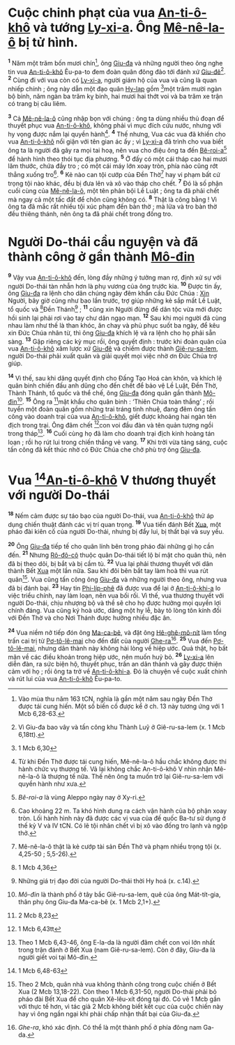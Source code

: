 # Cuộc chinh phạt của vua [An-ti-ô-khô]() và tướng [Ly-xi-a](). Ông [Mê-nê-la-ô]() bị tử hình.

<sup><b>1</b></sup> Năm một trăm bốn mươi chín[^1-ed10930a-c670-4b8d-a630-2b8fac22a286], ông [Giu-đa]() và những người theo ông nghe tin vua [An-ti-ô-khô]() Êu-pa-to đem đoàn quân đông đảo tới đánh xứ [Giu-đê]()[^2-ed10930a-c670-4b8d-a630-2b8fac22a286]. <sup><b>2</b></sup> Cùng đi với vua còn có [Ly-xi-a](), người giám hộ của vua và cũng là quan nhiếp chính ; ông này dẫn một đạo quân [Hy-lạp]() gồm [^1@-ed10930a-c670-4b8d-a630-2b8fac22a286]một trăm mười ngàn bộ binh, năm ngàn ba trăm kỵ binh, hai mươi hai thớt voi và ba trăm xe trận có trang bị câu liêm.

<sup><b>3</b></sup> Cả [Mê-nê-la-ô]() cũng nhập bọn với chúng : ông ta dùng nhiều thủ đoạn để thuyết phục vua [An-ti-ô-khô](), không phải vì mục đích cứu nước, nhưng với hy vọng được nắm lại quyền hành[^3-ed10930a-c670-4b8d-a630-2b8fac22a286]. <sup><b>4</b></sup> Thế nhưng, Vua các vua đã khiến cho vua [An-ti-ô-khô]() nổi giận với tên gian ác ấy ; vì [Ly-xi-a]() đã trình cho vua biết ông ta là người đã gây ra mọi tai hoạ, nên vua cho điệu ông ta đến [Bê-roi-a]()[^4-ed10930a-c670-4b8d-a630-2b8fac22a286] để hành hình theo thói tục địa phương. <sup><b>5</b></sup> Ở đấy có một cái tháp cao hai mươi lăm thước, chứa đầy tro ; có một cái máy lớn xoay tròn, phía nào cũng rớt thẳng xuống tro[^5-ed10930a-c670-4b8d-a630-2b8fac22a286]. <sup><b>6</b></sup> Kẻ nào can tội cướp của Đền Thờ[^6-ed10930a-c670-4b8d-a630-2b8fac22a286] hay vi phạm bất cứ trọng tội nào khác, đều bị đưa lên và xô vào tháp cho chết. <sup><b>7</b></sup> Đó là số phận cuối cùng của [Mê-nê-la-ô](), một tên phản bội Lề Luật ; ông ta đã phải chết mà ngay cả một tấc đất để chôn cũng không có. <sup><b>8</b></sup> Thật là công bằng ! Vì ông ta đã mắc rất nhiều tội xúc phạm đến bàn thờ ; mà lửa và tro bàn thờ đều thiêng thánh, nên ông ta đã phải chết trong đống tro.

# Người Do-thái cầu nguyện và đã thành công ở gần thành [Mô-đin]()

<sup><b>9</b></sup> Vậy vua [An-ti-ô-khô]() đến, lòng đầy những ý tưởng man rợ, định xử sự với người Do-thái tàn nhẫn hơn là phụ vương của ông trước kia. <sup><b>10</b></sup> Được tin ấy, ông [Giu-đa]() ra lệnh cho dân chúng ngày đêm khẩn cầu Đức Chúa : [Xin]() Người, bây giờ cũng như bao lần trước, trợ giúp những kẻ sắp mất Lề Luật, tổ quốc và [^2@-ed10930a-c670-4b8d-a630-2b8fac22a286]Đền Thánh[^7-ed10930a-c670-4b8d-a630-2b8fac22a286] ; <sup><b>11</b></sup> cũng xin Người đừng để dân tộc vừa mới được hồi sinh lại phải rơi vào tay chư dân ngạo mạn. <sup><b>12</b></sup> Sau khi mọi người đã cùng nhau làm như thế là than khóc, ăn chay và phủ phục suốt ba ngày, để kêu xin Đức Chúa nhân từ, thì ông [Giu-đa]() khích lệ và ra lệnh cho họ phải sẵn sàng. <sup><b>13</b></sup> Gặp riêng các kỳ mục rồi, ông quyết định : trước khi đoàn quân của vua [An-ti-ô-khô]() xâm lược xứ [Giu-đê]() và chiếm được thành [Giê-ru-sa-lem](), người Do-thái phải xuất quân và giải quyết mọi việc nhờ ơn Đức Chúa trợ giúp.

<sup><b>14</b></sup> Vì thế, sau khi dâng quyết định cho Đấng Tạo Hoá càn khôn, và khích lệ quân binh chiến đấu anh dũng cho đến chết để bảo vệ Lề Luật, Đền Thờ, Thành Thánh, tổ quốc và thể chế, ông [Giu-đa]() đóng quân gần thành [Mô-đin]()[^8-ed10930a-c670-4b8d-a630-2b8fac22a286]. <sup><b>15</b></sup> Ông ra [^3@-ed10930a-c670-4b8d-a630-2b8fac22a286]mật khẩu cho quân binh : ‘Thiên Chúa toàn thắng’ ; rồi tuyển một đoàn quân gồm những trai tráng tinh nhuệ, đang đêm ông tấn công vào doanh trại của vua [An-ti-ô-khô](), giết được khoảng hai ngàn tên địch trong trại. Ông đâm chết [^4@-ed10930a-c670-4b8d-a630-2b8fac22a286]con voi đầu đàn và tên quản tượng ngồi trong tháp[^9-ed10930a-c670-4b8d-a630-2b8fac22a286]. <sup><b>16</b></sup> Cuối cùng họ đã làm cho doanh trại địch kinh hoàng tán loạn ; rồi họ rút lui trong chiến thắng vẻ vang. <sup><b>17</b></sup> Khi trời vừa tảng sáng, cuộc tấn công đã kết thúc nhờ có Đức Chúa che chở phù trợ ông [Giu-đa]().

# Vua [^5@-ed10930a-c670-4b8d-a630-2b8fac22a286][An-ti-ô-khô]() V thương thuyết với người Do-thái

<sup><b>18</b></sup> Nếm cảm được sự táo bạo của người Do-thái, vua [An-ti-ô-khô]() thử áp dụng chiến thuật đánh các vị trí quan trọng. <sup><b>19</b></sup> Vua tiến đánh Bết [Xua](), một pháo đài kiên cố của người Do-thái, nhưng bị đẩy lui, bị thất bại và suy yếu.

<sup><b>20</b></sup> Ông [Giu-đa]() tiếp tế cho quân lính bên trong pháo đài những gì họ cần đến. <sup><b>21</b></sup> Nhưng [Rô-đô-cô]() thuộc quân Do-thái tiết lộ bí mật cho quân thù, nên đã bị theo dõi, bị bắt và bị cầm tù. <sup><b>22</b></sup> Vua lại phải thương thuyết với dân thành Bết [Xua]() một lần nữa. Sau khi đôi bên bắt tay làm hoà thì vua rút quân[^10-ed10930a-c670-4b8d-a630-2b8fac22a286]. Vua cũng tấn công ông [Giu-đa]() và những người theo ông, nhưng vua đã bị đánh bại. <sup><b>23</b></sup> Hay tin [Phi-líp-phê]() đã được vua để lại ở [An-ti-ô-khi-a]() lo việc triều chính, nay làm loạn, nên vua bối rối. Vì thế, vua thương thuyết với người Do-thái, chịu nhượng bộ và thề sẽ cho họ được hưởng mọi quyền lợi chính đáng. Vua cũng ký hoà ước, dâng một hy lễ, bày tỏ lòng tôn kính đối với Đền Thờ và cho Nơi Thánh được hưởng nhiều đặc ân.

<sup><b>24</b></sup> Vua niềm nở tiếp đón ông [Ma-ca-bê](), và đặt ông [Hê-ghê-mô-nít]() làm tổng trấn cai trị từ [Pơ-tô-lê-mai]() cho đến đất của người [Ghe-ra]()[^11-ed10930a-c670-4b8d-a630-2b8fac22a286]. <sup><b>25</b></sup> Vua đến [Pơ-tô-lê-mai](), nhưng dân thành này không hài lòng về hiệp ước. Quả thật, họ bất mãn về các điều khoản trong hiệp ước, nên muốn huỷ bỏ. <sup><b>26</b></sup> [Ly-xi-a]() lên diễn đàn, ra sức biện hộ, thuyết phục, trấn an dân thành và gây được thiện cảm với họ ; rồi ông ta trở về [An-ti-ô-khi-a](). Đó là chuyện về cuộc xuất chinh và rút lui của vua [An-ti-ô-khô]() Êu-pa-to.

[^1-ed10930a-c670-4b8d-a630-2b8fac22a286]: Vào mùa thu năm 163 tCN, nghĩa là gần một năm sau ngày Đền Thờ được tái cung hiến. Một số biến cố được kể ở ch. 13 này tương ứng với 1 Mcb 6,28-63.

[^2-ed10930a-c670-4b8d-a630-2b8fac22a286]: Vì Giu-đa bao vây và tấn công khu Thành Luỹ ở Giê-ru-sa-lem (x. 1 Mcb 6,18tt).

[^3-ed10930a-c670-4b8d-a630-2b8fac22a286]: Từ khi Đền Thờ được tái cung hiến, Mê-nê-la-ô hầu chắc không được thi hành chức vụ thượng tế. Vả lại không chắc An-ti-ô-khô V nhìn nhận Mê-nê-la-ô là thượng tế nữa. Thế nên ông ta muốn trở lại Giê-ru-sa-lem với quyền hành như xưa.

[^4-ed10930a-c670-4b8d-a630-2b8fac22a286]: _Bê-roi-a_ là vùng Aleppo ngày nay ở Xy-ri.

[^5-ed10930a-c670-4b8d-a630-2b8fac22a286]: Cao khoảng 22 m. Ta khó hình dung ra cách vận hành của bộ phận xoay tròn. Lối hành hình này đã được các vị vua của đế quốc Ba-tư sử dụng ở thế kỷ V và IV tCN. Có lẽ tội nhân chết vì bị xô vào đống tro lạnh và ngộp thở.

[^6-ed10930a-c670-4b8d-a630-2b8fac22a286]: Mê-nê-la-ô thật là kẻ cướp tài sản Đền Thờ và phạm nhiều trọng tội (x. 4,25-50 ; 5,5-26).

[^7-ed10930a-c670-4b8d-a630-2b8fac22a286]: Những giá trị đạo đời của người Do-thái thời Hy hoá (x. c.14).

[^8-ed10930a-c670-4b8d-a630-2b8fac22a286]: _Mô-đin_ là thành phố ở tây bắc Giê-ru-sa-lem, quê của ông Mát-tít-gia, thân phụ ông Giu-đa Ma-ca-bê (x. 1 Mcb 2,1+).

[^9-ed10930a-c670-4b8d-a630-2b8fac22a286]: Theo 1 Mcb 6,43-46, ông E-la-da là người đâm chết con voi lớn nhất trong trận đánh ở Bết Xua (nam Giê-ru-sa-lem). Còn ở đây, Giu-đa là người giết voi tại Mô-đin.

[^10-ed10930a-c670-4b8d-a630-2b8fac22a286]: Theo 2 Mcb, quân nhà vua không thành công trong cuộc chiến ở Bết Xua (2 Mcb 13,18-22). Còn theo 1 Mcb 6,31-50, người Do-thái phải bỏ pháo đài Bết Xua để cho quân Xê-lêu-xít đóng tại đó. Có vẻ 1 Mcb gần với thực tế hơn, vì tác giả 2 Mcb không biết kết cục của cuộc chiến này hay vì ông ngần ngại khi phải chấp nhận thất bại của Giu-đa.

[^11-ed10930a-c670-4b8d-a630-2b8fac22a286]: _Ghe-ra_, khó xác định. Có thể là một thành phố ở phía đông nam Ga-da.

[^1@-ed10930a-c670-4b8d-a630-2b8fac22a286]: 1 Mcb 6,30

[^2@-ed10930a-c670-4b8d-a630-2b8fac22a286]: 1 Mcb 4,36

[^3@-ed10930a-c670-4b8d-a630-2b8fac22a286]: 2 Mcb 8,23

[^4@-ed10930a-c670-4b8d-a630-2b8fac22a286]: 1 Mcb 6,43tt

[^5@-ed10930a-c670-4b8d-a630-2b8fac22a286]: 1 Mcb 6,48-63
